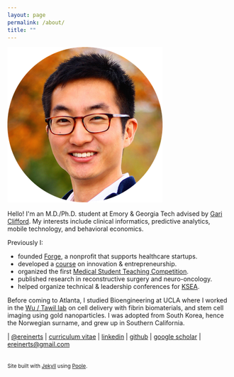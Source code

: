 ```yaml
---
layout: page
permalink: /about/
title: ""
---
```


<img src="/images/erik.png">

Hello! I'm an M.D./Ph.D. student at Emory & Georgia Tech advised by [Gari Clifford](http://gdclifford.info/gari). My interests include clinical informatics, predictive analytics, mobile technology, and behavioral economics.

Previously I:

+ founded [Forge](http://forgehealth.org), a nonprofit that supports healthcare startups.
+ developed a [course](http://erikreinertsen.com/iemed/) on innovation & entrepreneurship.
+ organized the first [Medical Student Teaching Competition](http://emorymstc.com/).
+ published research in reconstructive surgery and neuro-oncology.
+ helped organize technical & leadership conferences for [KSEA](http://ksea.org/).

Before coming to Atlanta, I studied Bioengineering at UCLA where I worked in the [Wu / Tawil lab](http://wulab.seas.ucla.edu/) on cell delivery with fibrin biomaterials, and stem cell imaging using gold nanoparticles. I was adopted from South Korea, hence the Norwegian surname, and grew up in Southern California.

<i class="fa fa-twitter"></i> | [@ereinerts](http://www.twitter.com/ereinerts)
<i class="fa fa-file-text"></i> | [curriculum vitae](https://dl.dropboxusercontent.com/u/1102315/Erik%20Reinertsen%20CV.pdf)
<i class="fa fa-linkedin"></i> | [linkedin](http://www.linkedin.com/in/erikreinertsen/)
<i class="fa fa-github"></i> | [github](https://github.com/erikreinerts)
<i class="fa fa-graduation-cap"></i> | [google scholar](https://scholar.google.com/citations?user=iFS2ETsAAAAJ&hl=en&oi=ao)
<i class="fa fa-envelope"></i> | <a href="mailto:ereinerts@gmail.com">ereinerts@gmail.com</a>

<footer class="footer">
<small><br>
Site built with <a href="http://jekyllrb.com/" target="_blank">Jekyll</a> using <a href="http://getpoole.com/" target="_blank">Poole</a>.
</small>
</footer>
